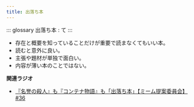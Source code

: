 ```yaml
---
title: 出落ち本
---
```


::: glossary
出落ち本 : て
:::

-   存在と概要を知っていることだけが重要で読まなくてもいい本。
-   読むと意外に良い。
-   主張や題材が単独で面白い。
-   内容が薄い本のことではない。

**関連ラジオ**

-   [『名誉の殺人』も『コンテナ物語』も「出落ち本」【ミーム提案委員会】
    #36](https://www.youtube.com/watch?v=s57oEdVH9T4)
